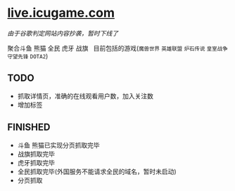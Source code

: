 # [live.icugame.com](http://live.icugame.com "icugame游戏直播聚合")

*由于谷歌判定网站内容抄袭，暂时下线了*

聚合斗鱼 熊猫 全民 虎牙 战旗  
目前包括的游戏(`魔兽世界` `英雄联盟` `炉石传说` `皇室战争` `守望先锋` `DOTA2`)

## TODO
* 抓取详情页，准确的在线观看用户数，加入关注数
* 增加标签

## FINISHED
* 斗鱼 熊猫已实现分页抓取完毕
* 战旗抓取完毕
* 虎牙抓取完毕
* 全民抓取完毕(外国服务不能请求全民的域名，暂时未启动)
* 分页抓取
